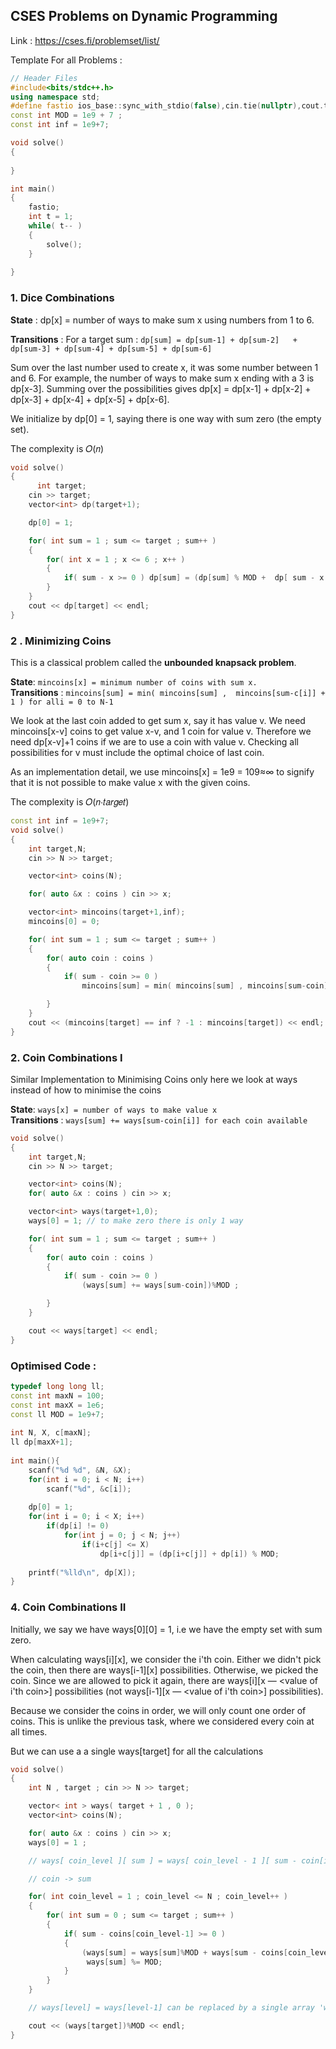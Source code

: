 ## CSES Problems on Dynamic Programming

Link : https://cses.fi/problemset/list/

Template For all Problems :
```cpp
// Header Files
#include<bits/stdc++.h>
using namespace std;
#define fastio ios_base::sync_with_stdio(false),cin.tie(nullptr),cout.tie(nullptr);srand(time(NULL))
const int MOD = 1e9 + 7 ;
const int inf = 1e9+7;

void solve()
{
  
}

int main()
{
	fastio;
	int t = 1;
	while( t-- )
	{
		solve();
	}
	
}
```

### 1. Dice Combinations

**State** :
dp[x] = number of ways to make sum x using numbers from 1 to 6.<br>

**Transitions** :
For a target sum :
`dp[sum] = dp[sum-1] + dp[sum-2]   + dp[sum-3] + dp[sum-4] + dp[sum-5] + dp[sum-6]`

Sum over the last number used to create x, it was some number between 1 and 6. For example, the number of ways to make sum x ending with a 3 is dp[x-3]. Summing over the possibilities gives dp[x] = dp[x-1] + dp[x-2] + dp[x-3] + dp[x-4] + dp[x-5] + dp[x-6].

We initialize by dp[0] = 1, saying there is one way with sum zero (the empty set).

The complexity is 𝑂(𝑛)

```cpp
void solve()
{
	  int target;
    cin >> target;
    vector<int> dp(target+1);

    dp[0] = 1;

    for( int sum = 1 ; sum <= target ; sum++ )
    {
        for( int x = 1 ; x <= 6 ; x++ )
        {
            if( sum - x >= 0 ) dp[sum] = (dp[sum] % MOD +  dp[ sum - x ] % MOD ) %MOD;
        }
    }
    cout << dp[target] << endl;
}
```

### 2 . Minimizing Coins
This is a classical problem called the **unbounded knapsack problem**.<br>

**State**:
`mincoins[x] = minimum number of coins with sum x.` <br>
**Transitions** :
`mincoins[sum] = min( mincoins[sum] ,  mincoins[sum-c[i]] + 1 ) for alli = 0 to N-1`

We look at the last coin added to get sum x, say it has value v. We need mincoins[x-v] coins to get value x-v, and 1 coin for value v. Therefore we need dp[x-v]+1 coins if we are to use a coin with value v. Checking all possibilities for v must include the optimal choice of last coin.

As an implementation detail, we use mincoins[x] = 1e9 = 109≈∞ to signify that it is not possible to make value x with the given coins.

The complexity is 𝑂(𝑛⋅𝑡𝑎𝑟𝑔𝑒𝑡)
```cpp
const int inf = 1e9+7;
void solve()
{
    int target,N;
    cin >> N >> target;

    vector<int> coins(N);

    for( auto &x : coins ) cin >> x;

    vector<int> mincoins(target+1,inf);
    mincoins[0] = 0;

    for( int sum = 1 ; sum <= target ; sum++ )
    {
        for( auto coin : coins )
        {
            if( sum - coin >= 0 )
                mincoins[sum] = min( mincoins[sum] , mincoins[sum-coin] + 1 );

        }
    }
    cout << (mincoins[target] == inf ? -1 : mincoins[target]) << endl;
}
```

### 2. Coin Combinations I
Similar Implementation to Minimising Coins only here we look at ways instead of how to minimise the coins

**State**:
`ways[x] = number of ways to make value x`  <br>
**Transitions** :
`ways[sum] += ways[sum-coin[i]] for each coin available`

```cpp
void solve()
{
    int target,N;
    cin >> N >> target;

    vector<int> coins(N);
    for( auto &x : coins ) cin >> x;

    vector<int> ways(target+1,0);
    ways[0] = 1; // to make zero there is only 1 way

    for( int sum = 1 ; sum <= target ; sum++ )
    {
        for( auto coin : coins )
        {
            if( sum - coin >= 0 )
                (ways[sum] += ways[sum-coin])%MOD ;

        }
    }

    cout << ways[target] << endl;
}
```

### Optimised Code :
```cpp
typedef long long ll;
const int maxN = 100;
const int maxX = 1e6;
const ll MOD = 1e9+7;
 
int N, X, c[maxN];
ll dp[maxX+1];
 
int main(){
    scanf("%d %d", &N, &X);
    for(int i = 0; i < N; i++)
        scanf("%d", &c[i]);
 
    dp[0] = 1;
    for(int i = 0; i < X; i++)
        if(dp[i] != 0)
            for(int j = 0; j < N; j++)
                if(i+c[j] <= X)
                    dp[i+c[j]] = (dp[i+c[j]] + dp[i]) % MOD;
 
    printf("%lld\n", dp[X]);
}
```

### 4. Coin Combinations II
Initially, we say we have ways[0][0] = 1, i.e we have the empty set with sum zero.

When calculating ways[i][x], we consider the i'th coin. Either we didn't pick the coin, then there are ways[i-1][x] possibilities. Otherwise, we picked the coin. Since we are allowed to pick it again, there are ways[i][x — <value of i'th coin>] possibilities (not ways[i-1][x — <value of i'th coin>] possibilities).

Because we consider the coins in order, we will only count one order of coins. This is unlike the previous task, where we considered every coin at all times.

But we can use a a single ways[target] for all the calculations 

```cpp
void solve()
{
    int N , target ; cin >> N >> target;

    vector< int > ways( target + 1 , 0 );
    vector<int> coins(N);

    for( auto &x : coins ) cin >> x;
    ways[0] = 1 ;

    // ways[ coin_level ][ sum ] = ways[ coin_level - 1 ][ sum - coin[i] ]

    // coin -> sum

    for( int coin_level = 1 ; coin_level <= N ; coin_level++ )
    {
        for( int sum = 0 ; sum <= target ; sum++ )
        {
            if( sum - coins[coin_level-1] >= 0 )
            {
                (ways[sum] = ways[sum]%MOD + ways[sum - coins[coin_level-1]]%MOD )%MOD;
                 ways[sum] %= MOD;
            }
        }
    }

    // ways[level] = ways[level-1] can be replaced by a single array 'ways'

    cout << (ways[target])%MOD << endl;
}


```
